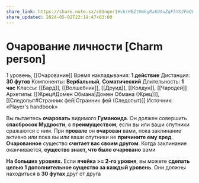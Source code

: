 ```yaml
---
share_link: https://share.note.sx/c01nger1#vkrHEZtOmkgRa6GAwZqF5YXJFmQLJsH1C1IVoxLCLVg
share_updated: 2024-05-02T22:19:47+03:00
---
```

# Очарование личности [Charm person]
1 уровень, [[Очарование]]
Время накладывания: **1 действие**
Дистанция: **30 футов**
Компоненты: **Вербальный**, **Соматический**
Длительность: **1 час**
Классы: [[Бард]], [[Волшебник]], [[Друид]], [[Колдун]], [[Чародей]]
Архетипы: [[Жрец#Домен Обмана|Домен Обмана (Жрец)]], [[Следопыт#Странник фей|Странник фей (Следопыт)]]
Источник: «Player's handbook»

Вы пытаетесь **очаровать** видимого **Гуманоида**. Он должен совершить **спасбросок Мудрости**, **с преимуществом**, если вы или ваши спутники сражаются с ним. При **провале** он **очарован** вами, пока заклинание активно или пока вы или ваши спутники не **причините ему вред**. **Очарованное** существо **считает вас своим другом**. Когда заклинание оканчивается, **существо знает, что было очаровано** вами

**На больших уровнях.** Если **ячейка >= 2-го уровня**, вы можете **сделать целью 1 дополнительное существо за каждый уровень**. Они должны находиться в **30 футах** друг от друга